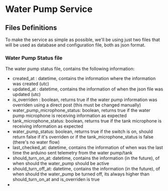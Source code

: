 # Water Pump Service

## Files Definitions

To make the service as simple as possible, we'll be using just two files that will be used as database and configuration file, both as json format.

### Water Pump Status file

The water pump status file, contains the following information:

* created_at : datetime, contains the information where the information was created (utc)
* updated_at : datetime, contains the information of when the json file was updated (utc)
* is_overriden : boolean, returns true if the water pump information was overriden using a direct post (this must be changed manually)
* water_pump_microphone_status: boolean, returns true if the water pump microphone is receiving information as expected
* tank_microphone_status: boolean, returns true if the tank microphone is receiving information as expected
* water_pump_status: boolean, returns true if the switch is on, should return false if it's overriden or if the tank_microphone_status is false (there's no water flow)
* last_checked_at: datetime, contains the information of when was the last time the arduino sent telemetry from the water pump/tank
* should_turn_on_at: datetime, contains the information (in the future), of when should the water_pump should be active
* should_turn_off_at: datetime, contains the information (in the future), of when should the water_pump be turned off, its always higher than should_turn_on_at and is_overriden is true
* 
